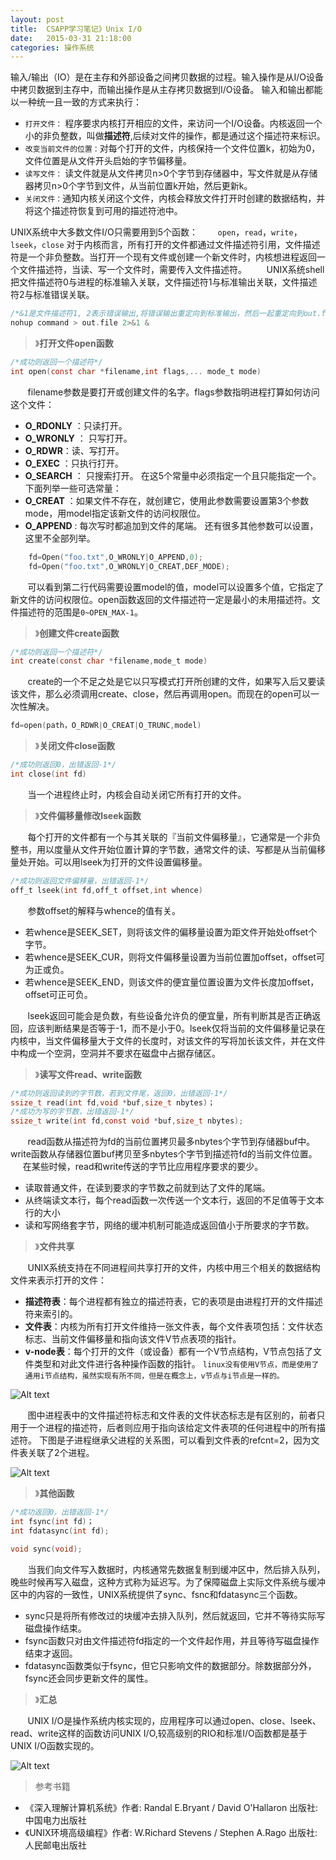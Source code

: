 ```yaml
---
layout: post
title:  CSAPP学习笔记》Unix I/O
date:  	2015-03-31 21:18:00  
categories: 操作系统
---
```

输入/输出（IO）是在主存和外部设备之间拷贝数据的过程。输入操作是从I/O设备中拷贝数据到主存中，而输出操作是从主存拷贝数据到I/O设备。
输入和输出都能以一种统一且一致的方式来执行：

- `打开文件：` 程序要求内核打开相应的文件，来访问一个I/O设备。内核返回一个小的非负整数，叫做**描述符**,后续对文件的操作，都是通过这个描述符来标识。
- `改变当前文件的位置：`对每个打开的文件，内核保持一个文件位置k，初始为0，文件位置是从文件开头启始的字节偏移量。
- `读写文件：` 读文件就是从文件拷贝n>0个字节到存储器中，写文件就是从存储器拷贝n>0个字节到文件，从当前位置k开始，然后更新k。
- `关闭文件：`通知内核关闭这个文件，内核会释放文件打开时创建的数据结构，并将这个描述符恢复到可用的描述符池中。

UNIX系统中大多数文件I/O只需要用到5个函数：
&#160; &#160; &#160; &#160;`open`，`read`，`write`，`lseek`，`close`
对于内核而言，所有打开的文件都通过文件描述符引用，文件描述符是一个非负整数。当打开一个现有文件或创建一个新文件时，内核想进程返回一个文件描述符，当读、写一个文件时，需要传入文件描述符。
&#160; &#160; &#160; &#160;UNIX系统shell把文件描述符0与进程的标准输入关联，文件描述符1与标准输出关联，文件描述符2与标准错误关联。

```c
/*&1是文件描述符1, 2表示错误输出,将错误输出重定向到标准输出，然后一起重定向到out.file中。*/
nohup command > out.file 2>&1 &
```
> 》**打开文件open函数**
```c
/*成功则返回一个描述符*/
int open(const char *filename,int flags,... mode_t mode)
```
&#160; &#160; &#160; &#160;filename参数是要打开或创建文件的名字。flags参数指明进程打算如何访问这个文件：
- **O_RDONLY** ：只读打开。
- **O_WRONLY** ： 只写打开。
- **O_RDWR**：读、写打开。
- **O_EXEC** ：只执行打开。
- **O_SEARCH** ： 只搜索打开。
在这5个常量中必须指定一个且只能指定一个。下面列举一些可选常量：
- **O_CREAT** ：如果文件不存在，就创建它，使用此参数需要设置第3个参数mode，用model指定该新文件的访问权限位。
- **O_APPEND** :  每次写时都追加到文件的尾端。
还有很多其他参数可以设置，这里不全部列举。
```c
	fd=Open("foo.txt",O_WRONLY|O_APPEND,0);
	fd=Open("foo.txt",O_WRONLY|O_CREAT,DEF_MODE);
```
&#160; &#160; &#160; &#160;可以看到第二行代码需要设置model的值，model可以设置多个值，它指定了新文件的访问权限位。open函数返回的文件描述符一定是最小的未用描述符。文件描述符的范围是`0~OPEN_MAX-1`。
> 》**创建文件create函数**

```c
/*成功则返回一个描述符*/
int create(const char *filename,mode_t mode)
```
&#160; &#160; &#160; &#160;create的一个不足之处是它以只写模式打开所创建的文件，如果写入后又要读该文件，那么必须调用create、close，然后再调用open。而现在的open可以一次性解决。
```c
fd=open(path，O_RDWR|O_CREAT|O_TRUNC,model)
```

> 》**关闭文件close函数**

```c
/*成功则返回0，出错返回-1*/
int close(int fd)
```
&#160; &#160; &#160; &#160;当一个进程终止时，内核会自动关闭它所有打开的文件。

> 》**文件偏移量修改lseek函数**

&#160; &#160; &#160; &#160;每个打开的文件都有一个与其关联的『当前文件偏移量』，它通常是一个非负整书，用以度量从文件开始位置计算的字节数，通常文件的读、写都是从当前偏移量处开始。可以用lseek为打开的文件设置偏移量。
```c
/*成功则返回文件偏移量，出错返回-1*/
off_t lseek(int fd,off_t offset,int whence)
```
&#160; &#160; &#160; &#160;参数offset的解释与whence的值有关。
- 若whence是SEEK_SET，则将该文件的偏移量设置为距文件开始处offset个字节。
- 若whence是SEEK_CUR，则将文件偏移量设置为当前位置加offset，offset可为正或负。
- 若whence是SEEK_END，则该文件的便宜量位置设置为文件长度加offset，offset可正可负。

&#160; &#160; &#160; &#160;lseek返回可能会是负数，有些设备允许负的便宜量，所有判断其是否正确返回，应该判断结果是否等于-1，而不是小于0。lseek仅将当前的文件偏移量记录在内核中，当文件偏移量大于文件的长度时，对该文件的写将加长该文件，并在文件中构成一个空洞，空洞并不要求在磁盘中占据存储区。

> 》**读写文件read、write函数**

```c
/*成功则返回读到的字节数，若到文件尾，返回0，出错返回-1*/
ssize_t read(int fd,void *buf,size_t nbytes)；
/*成功为写的字节数，出错返回-1*/
ssize_t write(int fd,const void *buf,size_t nbytes);
```
&#160; &#160; &#160; &#160;read函数从描述符为fd的当前位置拷贝最多nbytes个字节到存储器buf中。write函数从存储器位置buf拷贝至多nbytes个字节到描述符fd的当前文件位置。
&#160; &#160; &#160; &#160;在某些时候，read和write传送的字节比应用程序要求的要少。
- 读取普通文件，在读到要求的字节数之前就到达了文件的尾端。
- 从终端读文本行，每个read函数一次传送一个文本行，返回的不足值等于文本行的大小
- 读和写网络套字节，网络的缓冲机制可能造成返回值小于所要求的字节数。

> 》**文件共享**

&#160; &#160; &#160; &#160;UNIX系统支持在不同进程间共享打开的文件，内核中用三个相关的数据结构文件来表示打开的文件：
- **描述符表**：每个进程都有独立的描述符表，它的表项是由进程打开的文件描述符来索引的。
- **文件表**：内核为所有打开文件维持一张文件表，每个文件表项包括：文件状态标志、当前文件偏移量和指向该文件V节点表项的指针。
- **v-node表**：每个打开的文件（或设备）都有一个V节点结构，V节点包括了文件类型和对此文件进行各种操作函数的指针。
`linux没有使用V节点，而是使用了通用i节点结构，虽然实现有所不同，但是在概念上，v节点与i节点是一样的。`

![Alt text](/images/20150331-1.png)

&#160; &#160; &#160; &#160;图中进程表中的文件描述符标志和文件表的文件状态标志是有区别的，前者只用于一个进程的描述符，后者则应用于指向该给定文件表项的任何进程中的所有描述符。
下图是子进程继承父进程的关系图，可以看到文件表的refcnt=2，因为文件表关联了2个进程。

![Alt text](/images/20150331-2.png)

> 》**其他函数**

```c
/*成功返回0，出错返回-1*/
int fsync(int fd)；
int fdatasync(int fd);

void sync(void);
```
&#160; &#160; &#160; &#160;当我们向文件写入数据时，内核通常先数据复制到缓冲区中，然后排入队列，晚些时候再写入磁盘，这种方式称为延迟写。为了保障磁盘上实际文件系统与缓冲区中的内容的一致性，UNIX系统提供了sync、fsnc和fdatasync三个函数。
- sync只是将所有修改过的块缓冲去排入队列，然后就返回，它并不等待实际写磁盘操作结束。
- fsync函数只对由文件描述符fd指定的一个文件起作用，并且等待写磁盘操作结束才返回。
- fdatasync函数类似于fsync，但它只影响文件的数据部分。除数据部分外，fsync还会同步更新文件的属性。

> 》**汇总**

&#160; &#160; &#160; &#160;UNIX I/O是操作系统内核实现的，应用程序可以通过open、close、lseek、read、write这样的函数访问UNIX I/O,较高级别的RIO和标准I/O函数都是基于UNIX I/O函数实现的。

![Alt text](/images/20150331-3.png)

> 参考书籍

- 《深入理解计算机系统》作者: Randal E.Bryant / David O'Hallaron 出版社: 中国电力出版社
- 《UNIX环境高级编程》作者: W.Richard Stevens / Stephen A.Rago 出版社: 人民邮电出版社
